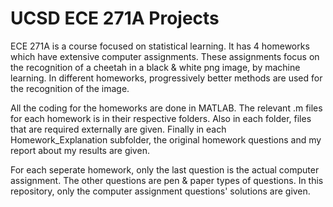 # UCSD ECE 271A Projects
ECE 271A is a course focused on statistical learning. It has 4 homeworks which have extensive computer assignments. These assignments focus on the recognition of a cheetah in a black & white png image, by machine learning. In different homeworks, progressively better methods are used for the recognition of the image. 

All the coding for the homeworks are done in MATLAB. The relevant .m files for each homework is in their respective folders. Also in each folder, files that are required externally are given. Finally in each Homework_Explanation subfolder, the original homework questions and my report about my results are given.

For each seperate homework, only the last question is the actual computer assignment. The other questions are pen & paper types of questions. In this repository, only the computer assignment questions' solutions are given.

